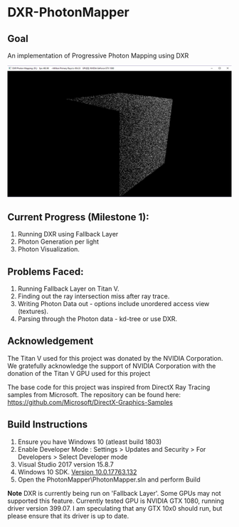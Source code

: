 # DXR-PhotonMapper

## Goal
An implementation of Progressive Photon Mapping using DXR

![](Docs/images/cube_photons2.PNG)

## Current Progress (Milestone 1):
1. Running DXR using Fallback Layer
2. Photon Generation per light
3. Photon Visualization.

## Problems Faced:
1. Running Fallback Layer on Titan V.
2. Finding out the ray intersection miss after ray trace.
3. Writing Photon Data out - options include unordered access view (textures).
4. Parsing through the Photon data - kd-tree or use DXR.


## Acknowledgement
The Titan V used for this project was donated by the NVIDIA Corporation.
We gratefully acknowledge the support of NVIDIA Corporation with the donation of the Titan V GPU used for this project

The base code for this project was inspired from DirectX Ray Tracing samples from Microsoft. The repository can be found here: https://github.com/Microsoft/DirectX-Graphics-Samples

## Build Instructions

1) Ensure you have Windows 10 (atleast build 1803)
2) Enable Developer Mode : Settings > Updates and Security > For Developers > Select Developer mode
3) Visual Studio 2017 version 15.8.7
4) Windows 10 SDK. [Version 10.0.17763.132](https://developer.microsoft.com/en-US/windows/downloads/windows-10-sdk)
5) Open the PhotonMapper\PhotonMapper.sln and perform Build

**Note** DXR is currently being run on 'Fallback Layer'. Some GPUs may not supported this feature.
Currently tested GPU is NVIDIA GTX 1080, running driver version 399.07. I am speculating that any GTX 10x0 should run, but please ensure that its driver is up to date.
